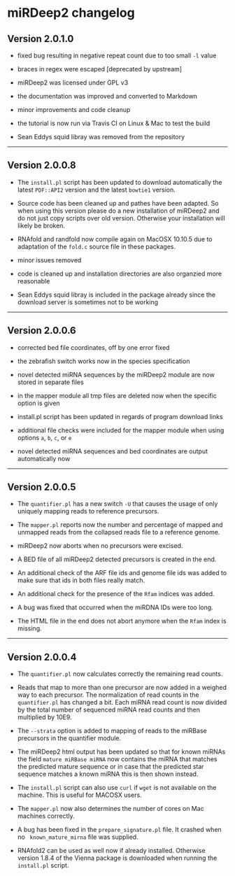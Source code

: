 # miRDeep2 changelog

## Version 2.0.1.0

* fixed bug resulting in negative repeat count due to too small `-l` value

* braces in regex were escaped [deprecated by upstream]

* miRDeep2 was licensed under GPL v3

* the documentation was improved and converted to Markdown

* minor improvements and code cleanup

* the tutorial is now run via Travis CI on Linux & Mac to test the build

* Sean Eddys squid libray was removed from the repository

---

## Version 2.0.0.8

* The `install.pl` script has been updated to download automatically the latest
  `PDF::API2` version and the latest `bowtie1` version.

* Source code has been cleaned up and pathes have been adapted. So when using
  this version please do a new installation of miRDeep2 and do not just copy
  scripts over old version. Otherwise your installation will likely be broken.

* RNAfold and randfold now compile again on MacOSX 10.10.5 due to adaptation of
  the `fold.c` source file in these packages.

* minor issues removed

* code is cleaned up and installation directories are also organzied more reasonable

* Sean Eddys squid libray is included in the package already since the download
  server is sometimes not to be working

---


## Version 2.0.0.6

* corrected bed file coordinates, off by one error fixed

* the zebrafish switch works now in the species specification

* novel detected miRNA sequences by the miRDeep2 module are now stored in
  separate files

* in the mapper module all tmp files are deleted now when the specific option
  is given

* install.pl script has been updated in regards of program download links

* additional file checks were included for the mapper module when using options
  `a`, `b`, `c`, or `e`

* novel detected miRNA sequences and bed coordinates are output automatically
  now

---


## Version 2.0.0.5

* The `quantifier.pl` has a new switch `-U` that causes the usage of only
  uniquely mapping reads to reference precursors.

* The `mapper.pl` reports now the number and percentage of mapped and unmapped
  reads from the collapsed reads file to a reference genome.

* miRDeep2 now aborts when no precursors were excised.

* A BED file of all miRDeep2 detected precursors is created in the end.

* An additional check of the ARF file ids and genome file ids was added to make
  sure that ids in both files really match.

* An additional check for the presence of the `Rfam` indices was added.

* A bug was fixed that occurred when the miRDNA IDs were too long.

* The HTML file in the end does not abort anymore when the `Rfam` index is
  missing.

---


## Version 2.0.0.4

* The `quantifier.pl` now calculates correctly the remaining read counts.

* Reads that map to more than one precursor are now added in a weighed way to
  each precursor. The normalization of read counts in the `quantifier.pl` has
  changed a bit. Each miRNA read count is now divided by the total number of
  sequenced miRNA read counts and then multiplied by 10E9.

* The `--strata` option is added to mapping of reads to the miRBase precursors
  in the quantifier module.

* The miRDeep2 html output has been updated so that for known miRNAs the field
`mature miRBase miRNA` now contains the miRNA that matches the predicted mature
sequence or in case that the predicted star sequence matches a known miRNA this
is then shown instead.

* The `install.pl` script can also use `curl` if `wget` is not available on the
  machine. This is useful for MACOSX users.

* The `mapper.pl` now also determines the number of cores on Mac machines
  correctly.

* A bug has been fixed in the `prepare_signature.pl` file. It crashed when no
 ` known_mature_mirna` file was supplied.

* RNAfold2 can be used as well now if already installed. Otherwise version
  1.8.4 of the Vienna package is downloaded when running the `install.pl`
  script.
